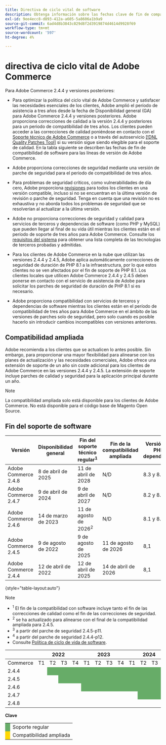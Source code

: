 ```yaml
---
title: Directiva de ciclo vital de software
description: Obtenga información sobre las fechas clave de fin de compatibilidad de software para las versiones de Adobe Commerce.
exl-id: 9ee4ecc8-d893-412a-a605-5a8606a1b9a9
source-git-commit: 6ad4d8b3843c029d8f2d3919874d4614d9928f69
workflow-type: tm+mt
source-wordcount: '597'
ht-degree: 4%

---
```



# directiva de ciclo vital de Adobe Commerce

Para Adobe Commerce 2.4.4 y versiones posteriores:

- Para optimizar la política del ciclo vital de Adobe Commerce y satisfacer las necesidades esenciales de los clientes, Adobe amplió el período de asistencia a tres años desde la fecha de Disponibilidad general (GA) para Adobe Commerce 2.4.4 y versiones posteriores. Adobe proporciona correcciones de calidad a la versión 2.4.4 y posteriores para un periodo de compatibilidad de tres años. Los clientes pueden acceder a las correcciones de calidad poniéndose en contacto con el [Soporte técnico de Adobe Commerce](https://experienceleague.adobe.com/es/docs/commerce-knowledge-base/kb/help-center-guide/magento-help-center-user-guide) o a través del autoservicio [[!DNL Quality Patches Tool]](https://experienceleague.adobe.com/tools/commerce-quality-patches/index.html?lang=es) si su versión sigue siendo elegible para el soporte de calidad. En la tabla siguiente se describen las fechas de fin de compatibilidad de software para las líneas de versión de Adobe Commerce.

- Adobe proporciona correcciones de seguridad mediante una versión de parche de seguridad para el periodo de compatibilidad de tres años.

- Para problemas de seguridad críticos, como vulnerabilidades de día cero, Adobe proporciona [revisiones](https://support.magento.com/hc/en-us/sections/360003869892-Known-issues-patches-attached-) para todos los clientes en una versión compatible, incluso si no se encuentran en la última versión de revisión o parche de seguridad. Tenga en cuenta que una revisión no es exhaustiva y no aborda todos los problemas de seguridad que se resolverían al actualizar a la última versión.

- Adobe no proporciona correcciones de seguridad y calidad para servicios de terceros y dependencias de software (como PHP y MySQL) que pueden llegar al final de su vida útil mientras los clientes están en el período de soporte de tres años para Adobe Commerce. Consulte los [requisitos del sistema](../installation/system-requirements.md) para obtener una lista completa de las tecnologías de terceros probadas y admitidas.

- Para los clientes de Adobe Commerce en la nube que utilizan las versiones 2.4.4 y 2.4.5, Adobe aplica automáticamente correcciones de seguridad de duración de PHP 8.1 a la infraestructura, por lo que estos clientes no se ven afectados por el fin de soporte de PHP 8.1. Los clientes locales que utilicen Adobe Commerce 2.4.4 y 2.4.5 deben ponerse en contacto con el servicio de asistencia de Adobe para solicitar los parches de seguridad de duración de PHP 8.1 si es necesario.

- Adobe proporciona compatibilidad con servicios de terceros y dependencias de software mientras los clientes están en el período de compatibilidad de tres años para Adobe Commerce en el ámbito de las versiones de parches solo de seguridad, pero solo cuando es posible hacerlo sin introducir cambios incompatibles con versiones anteriores.

## Compatibilidad ampliada

Adobe recomienda a los clientes que se actualicen lo antes posible. Sin embargo, para proporcionar una mayor flexibilidad para alinearse con los planes de actualización y las necesidades comerciales, Adobe ofrece una extensión de soporte de un año sin coste adicional para los clientes de Adobe Commerce en las versiones 2.4.4 y 2.4.5. La extensión de soporte incluye parches de calidad y seguridad para la aplicación principal durante un año.

>[!NOTE]
>
>La compatibilidad ampliada solo está disponible para los clientes de Adobe Commerce. No está disponible para el código base de Magento Open Source.

## Fin del soporte de software

| Versión | Disponibilidad general | Fin del soporte técnico regular<sup>1</sup> | Fin de la compatibilidad ampliada | Versión de PHP dependiente | Versión de MariaDB dependiente |
|----------------------|----------------------|------------------------------------|-------------------------|-----------------------|------------------------------|
| Adobe Commerce 2.4.8 | 8 de abril de 2025 | 11 de abril de 2028 | N/D | 8.3 y 8.4 | 11,4 |
| Adobe Commerce 2.4.7 | 9 de abril de 2024 | 9 de abril de 2027 | N/D | 8.2 y 8.3 | 10,6 |
| Adobe Commerce 2.4.6 | 14 de marzo de 2023 | 11 de agosto de 2026<sup>2</sup> | N/D | 8.1 y 8.2 | 10,6 |
| Adobe Commerce 2.4.5 | 9 de agosto de 2022 | 9 de agosto de 2025 | 11 de agosto de 2026 | 8,1 | 10,6<sup>3</sup> |
| Adobe Commerce 2.4.4 | 12 de abril de 2022 | 12 de abril de 2025 | 14 de abril de 2026 | 8,1 | 10,6<sup>4</sup> |

{style="table-layout:auto"}

>[!NOTE]
>
>- <sup>1</sup> El fin de la compatibilidad con software incluye tanto el fin de las correcciones de calidad como el fin de las correcciones de seguridad.
>- <sup>2</sup> se ha actualizado para alinearse con el final de la compatibilidad ampliada para 2.4.5.
>- <sup>3</sup> a partir del parche de seguridad 2.4.5-p11.
>- <sup>4</sup> a partir del parche de seguridad 2.4.4-p12.
>- Consulte [Política de ciclo de vida de software](https://www.adobe.com/content/dam/cc/en/legal/terms/enterprise/pdfs/Adobe-Commerce-Software-Lifecycle-Policy.pdf).

<table style="table-layout:auto">
<thead>
  <tr>
    <th colspan="1"></th>
    <th colspan="4">2022</th>
    <th colspan="4">2023</th>
    <th colspan="4">2024</th>
    <th colspan="4">2025</th>
    <th colspan="4">2026</th>
    <th colspan="4">2027</th>
    <th colspan="4">2028</th>
  </tr>
</thead>
<tbody>
  <tr>
    <td>Commerce</td>
    <td>T1</td>
    <td>T2</td>
    <td>T3</td>
    <td>T4</td>
    <td>T1</td>
    <td>T2</td>
    <td>T3</td>
    <td>T4</td>
    <td>T1</td>
    <td>T2</td>
    <td>T3</td>
    <td>T4</td>
    <td>T1</td>
    <td>T2</td>
    <td>T3</td>
    <td>T4</td>
    <td>T1</td>
    <td>T2</td>
    <td>T3</td>
    <td>T4</td>
    <td>T1</td>
    <td>T2</td>
    <td>T3</td>
    <td>T4</td>
    <td>T1</td>
    <td>T2</td>
    <td>T3</td>
    <td>T4</td>
  </tr>
  <tr>
    <td>2.4.4</td>
    <td></td>
    <td colspan="13" style="background-color:#67ac68;"></td>
    <td colspan="4" style="background-color:#ffd700;"></td>
    <td colspan="10"></td>
  </tr>
  <tr>
    <td>2.4.5</td>
    <td colspan="2"></td>
    <td colspan="13" style="background-color:#67ac68;"></td>
    <td colspan="4" style="background-color:#ffd700;"></td>
    <td colspan="9"></td>
  </tr>
  <tr>
    <td>2.4.6</td>
    <td colspan="4"></td>
    <td colspan="15" style="background-color:#67ac68;"></td>
    <td colspan="10"></td>
  </tr>
  <tr>
    <td>2.4.7</td>
    <td colspan="9"></td>
    <td colspan="13" style="background-color:#67ac68;"></td>
    <td colspan="6"></td>
  </tr>
  <tr>
    <td>2.4.8</td>
    <td colspan="13"></td>
    <td colspan="13" style="background-color:#67ac68;"></td>
    <td colspan="2"></td>
  </tr>
</tbody>
</table>

**Clave**

<table style="table-layout:auto">
 <tbody>
  <tr>
   <td style="background-color:#67ac68;"></td>
   <td>Soporte regular</td>
  </tr>
  <tr>
   <td style="background-color:#ffd700;"></td>
   <td>Compatibilidad ampliada</td>
  </tr>
 </tbody>
</table>
